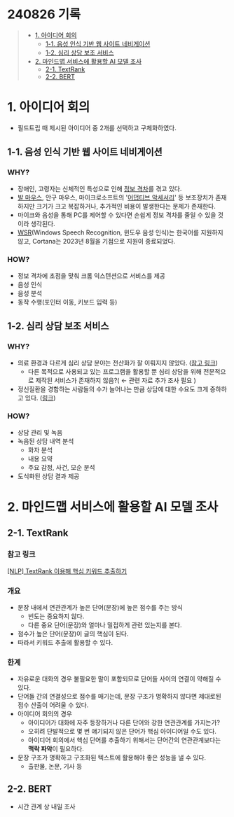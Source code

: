 # 240826 기록

>- [1. 아이디어 회의](#1-아이디어-회의)
>    - [1-1. 음성 인식 기반 웹 사이트 네비게이션](#1-1-음성-인식-기반-웹-사이트-네비게이션)
>    - [1-2. 심리 상담 보조 서비스](#1-2-심리-상담-보조-서비스)
>- [2. 마인드맵 서비스에 활용할 AI 모델 조사](#2-마인드맵-서비스에-활용할-ai-모델-조사)
>    - [2-1. TextRank](#2-1-textrank)
>    - [2-2. BERT](#2-2-bert)

# 1. 아이디어 회의
- 필드트립 때 제시된 아이디어 중 2개를 선택하고 구체화하였다.

## 1-1. 음성 인식 기반 웹 사이트 네비게이션
### WHY?

- 장애인, 고령자는 신체적인 특성으로 인해 [정보 격차](https://www.koddi.or.kr/system/download.jsp?type=hp_board&subType=ATT1&fileName=20230104153331001.pdf&filename=%40%EB%94%94%EC%A7%80%ED%84%B8+%EC%8B%9C%EB%8C%80+%EC%9E%A5%EC%95%A0%EC%9D%B8+%EC%A0%95%EB%B3%B4%EA%B2%A9%EC%B0%A8+%ED%95%B4%EC%86%8C%EB%A5%BC+%EC%9C%84%ED%95%9C+%EB%B0%A9%EC%95%88+%EB%A7%88%EB%A0%A8+%EC%97%B0%EA%B5%AC+%EB%B3%B4%EA%B3%A0%EC%84%9C.pdf&filePath=%2Fhp_board%2FATT1%2F20230104153331001.pdf)를 겪고 있다.
- [발 마우스](https://gnatc.or.kr/shop/item.php?it_id=1416214916), 안구 마우스, 마이크로소프트의 '[어댑티브 악세서리](https://www.microsoft.com/en-us/d/microsoft-adaptive-hub/8pbjx6zn089b?activetab=pivot:overviewtab)' 등 보조장치가 존재하지만 크기가 크고 복잡하거나, 추가적인 비용이 발생한다는 문제가 존재한다.
- 마이크와 음성을 통해 PC를 제어할 수 있다면 손쉽게 정보 격차를 줄일 수 있을 것이라 생각된다.
- [WSR](https://ko.wikipedia.org/wiki/%EC%9C%88%EB%8F%84%EC%9A%B0_%EC%9D%8C%EC%84%B1_%EC%9D%B8%EC%8B%9D)(Windows Speech Recognition, 윈도우 음성 인식)는 한국어를 지원하지 않고, Cortana는 2023년 8월을 기점으로 지원이 종료되었다.

### HOW?
- 정보 격차에 초점을 맞춰 크롬 익스텐션으로 서비스를 제공
- 음성 인식
- 음성 분석
- 동작 수행(포인터 이동, 키보드 입력 등)

## 1-2. 심리 상담 보조 서비스
### WHY?
- 의료 환경과 다르게 심리 상담 분야는 전산화가 잘 이뤄지지 않았다. ([참고 링크](https://behindsciences.kaist.ac.kr/2022/03/10/%EB%B9%84%EC%96%B4-%EC%9E%88%EB%8A%94-%EC%8B%AC%EB%A6%AC%EC%83%81%EB%8B%B4%EC%9D%98-%EA%B8%B0%EC%88%A0/))
    - 다른 목적으로 사용되고 있는 프로그램을 활용할 뿐 심리 상담을 위해 전문적으로 제작된 서비스가 존재하지 않음?( ← 관련 자료 추가 조사 필요 )
- 정신질환을 경함하는 사람들의 수가 늘어나는 만큼 상담에 대한 수요도 크게 증하하고 있다. ([링크](https://www.joongang.co.kr/article/25143933))

### HOW?
- 상담 관리 및 녹음
- 녹음된 상담 내역 분석
    - 화자 분석
    - 내용 요약
    - 주요 감정, 사건, 모순 분석
- 도식화된 상담 결과 제공

# 2. 마인드맵 서비스에 활용할 AI 모델 조사
## 2-1. TextRank
### 참고 링크
[[NLP] TextRank 이용해 핵심 키워드 추출하기](https://stritegdc.tistory.com/98)

### 개요

- 문장 내에서 연관관계가 높은 단어(문장)에 높은 점수를 주는 방식
    - 빈도는 중요하지 않다.
    - 다른 중요 단어(문장)와 얼마나 밀접하게 관련 있는지를 본다.
- 점수가 높은 단어(문장)이 글의 핵심이 된다.
- 따라서 키워드 추출에 활용할 수 있다.

### 한계

- 자유로운 대화의 경우 불필요한 말이 포함되므로 단어들 사이의 연결이 약해질 수 있다.
- 단어들 간의 연결성으로 점수를 매기는데, 문장 구조가 명확하지 않다면 제대로된 점수 산출이 어려울 수 있다.
- 아이디어 회의의 경우
    - 아이디어가 대화에 자주 등장하거나 다른 단어와 강한 연관관계를 가지는가?
    - 오히려 단발적으로 몇 번 얘기되지 않은 단어가 핵심 아이디어일 수도 있다.
    - 아이디어 회의에서 핵심 단어를 추출하기 위해서는 단어간의 연관관계보다는 **맥락 파악**이 필요하다.
- 문장 구조가 명확하고 구조화된 텍스트에 활용해야 좋은 성능을 낼 수 있다.
    - 출판물, 논문, 기사 등

## 2-2. BERT
- 시간 관계 상 내일 조사